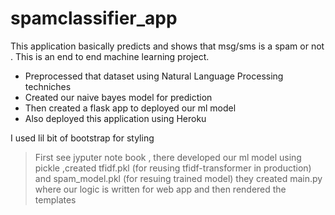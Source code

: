 # spamclassifier_app
This application basically predicts and shows that msg/sms is a spam or not .
This is an end to end machine learning project.

* Preprocessed that dataset using Natural Language Processing techniches
* Created our naive bayes model for prediction
* Then created a flask app to deployed our ml model
* Also deployed this application using Heroku

I used lil bit of bootstrap for styling


> First see jyputer note book , there developed our ml model
> using pickle ,created tfidf.pkl (for reusing tfidf-transformer in production) and spam_model.pkl (for resuing trained model)
> they created main.py where our logic is written for web app and then rendered the templates
